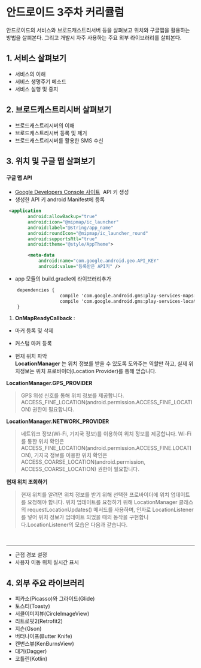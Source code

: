 # 안드로이드 3주차 커리큘럼
안드로이드의 서비스와 브로드캐스트리서버 등을 살펴보고 위치와 구글맵을 활용하는 방법을 살펴본다. 그리고 개발시 자주 사용하는 주요 외부 라이브러리를 살펴본다.

## 1. 서비스 살펴보기
* 서비스의 이해
* 서비스 생명주기 메소드
* 서비스 실행 및 중지

## 2. 브로드캐스트리시버 살펴보기
* 브로드캐스트리시버의 이해
* 브로드캐스트리시버 등록 및 제거
* 브로드캐스트리시버를 활용한 SMS 수신

## 3. 위치 및 구글 맵 살펴보기

#### 구글 맵 API <br>
 - [Google Developers Console 사이트](https://console.developers.google.com/project )  API 키 생성<br>
 - 생성한 API 키 android Manifest에 등록
	
```xml
 <application
        android:allowBackup="true"
        android:icon="@mipmap/ic_launcher"
        android:label="@string/app_name"
        android:roundIcon="@mipmap/ic_launcher_round"
        android:supportsRtl="true"
        android:theme="@style/AppTheme">

        <meta-data
            android:name="com.google.android.geo.API_KEY"
            android:value="등록받은 API키" />
```

- app 모듈의 build.gradle에 라이브러리추가
	
	
	
```xml
	dependencies {
					compile 'com.google.android.gms:play-services-maps:10.2.1'
					compile 'com.google.android.gms:play-services-location:10.2.1'
	}


```   


1. **OnMapReadyCallback** : 

* 마커 등록 및 삭제
* 커스텀 마커 등록

* 현재 위치 파악<br/>
__LocationManager__ 는 위치 정보를 받을 수 있도록 도와주는 역할만 하고, 실제 위치정보는 위치 프로바이더(Location Provider)를 통해 얻습니다.

**LocationManager.GPS_PROVIDER**
> GPS 위성 신호를 통해 위치 정보를 제공합니다. ACCESS_FINE_LOCATION(android.permission.ACCESS_FINE_LOCATION) 권한이 필요합니다.


**LocationManager.NETWORK_PROVIDER**
> 네트워크 정보(Wi-Fi, 기지국 정보)를 이용하여 위치 정보를 제공합니다. Wi-Fi를 통한 위치 확인은 ACCESS_FINE_LOCATION(android.permission.ACCESS_FINE.LOCATION), 기지국 정보를 이용한 위치 확인은 ACCESS_COARSE_LOCATION(android.permission, ACCESS_COARSE_LOCATION) 권한이 필요합니다.
 
  
**현재 위치 조회하기**
> 현재 위치를 알려면 위치 정보를 받기 위해 선택한 프로바이더에 위치 업데이트를 요청해야 합니다. 위치 업데이트를 요청하기 위해 LocationManager 클래스의 requestLocationUpdates() 메서드를 사용하며, 인자로 LocationListener를 넣어 위치 정보가 업데이트 되었을 때의 동작을 구현합니다.LocationListener의 모습은 다음과 같습니다.

<br/><hr>
 

* 근접 경보 설정
* 사용자 이동 위치 실시간 표시

## 4. 외부 주요 라이브러리
* 피카소(Picasso)와 그라이드(Glide)
* 토스티(Toasty)
* 서클이미지뷰(CircleImageView)
* 리트로핏2(Retrofit2)
* 지슨(Gson)
* 버터나이프(Butter Knife)
* 켄번스뷰(KenBurnsView)
* 대거(Dagger)
* 코틀린(Kotlin)
